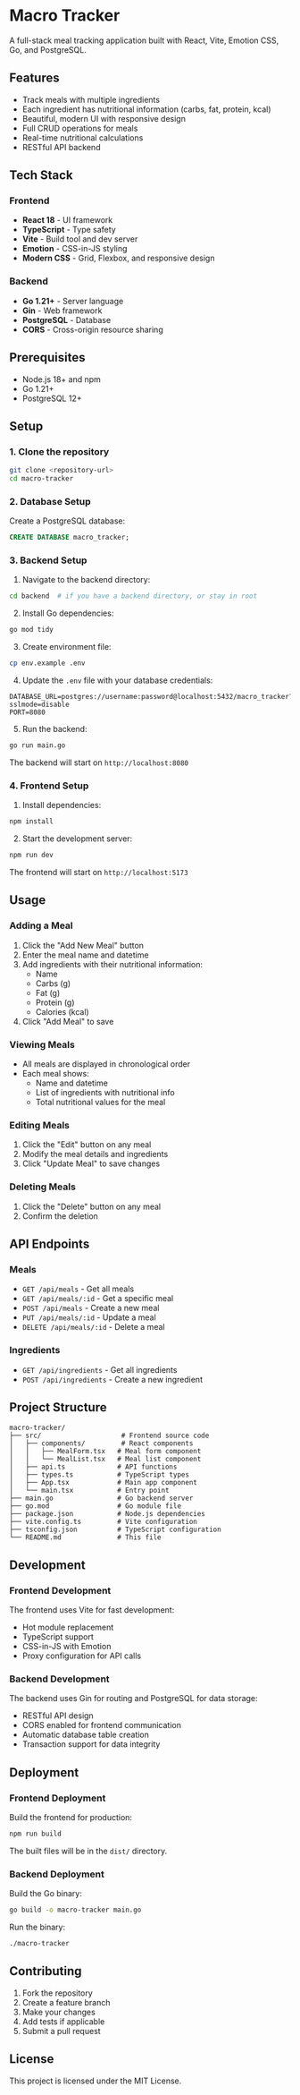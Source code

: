 # Macro Tracker

A full-stack meal tracking application built with React, Vite, Emotion CSS, Go, and PostgreSQL.

## Features

- Track meals with multiple ingredients
- Each ingredient has nutritional information (carbs, fat, protein, kcal)
- Beautiful, modern UI with responsive design
- Full CRUD operations for meals
- Real-time nutritional calculations
- RESTful API backend

## Tech Stack

### Frontend
- **React 18** - UI framework
- **TypeScript** - Type safety
- **Vite** - Build tool and dev server
- **Emotion** - CSS-in-JS styling
- **Modern CSS** - Grid, Flexbox, and responsive design

### Backend
- **Go 1.21+** - Server language
- **Gin** - Web framework
- **PostgreSQL** - Database
- **CORS** - Cross-origin resource sharing

## Prerequisites

- Node.js 18+ and npm
- Go 1.21+
- PostgreSQL 12+

## Setup

### 1. Clone the repository
```bash
git clone <repository-url>
cd macro-tracker
```

### 2. Database Setup

Create a PostgreSQL database:
```sql
CREATE DATABASE macro_tracker;
```

### 3. Backend Setup

1. Navigate to the backend directory:
```bash
cd backend  # if you have a backend directory, or stay in root
```

2. Install Go dependencies:
```bash
go mod tidy
```

3. Create environment file:
```bash
cp env.example .env
```

4. Update the `.env` file with your database credentials:
```env
DATABASE_URL=postgres://username:password@localhost:5432/macro_tracker?sslmode=disable
PORT=8080
```

5. Run the backend:
```bash
go run main.go
```

The backend will start on `http://localhost:8080`

### 4. Frontend Setup

1. Install dependencies:
```bash
npm install
```

2. Start the development server:
```bash
npm run dev
```

The frontend will start on `http://localhost:5173`

## Usage

### Adding a Meal

1. Click the "Add New Meal" button
2. Enter the meal name and datetime
3. Add ingredients with their nutritional information:
   - Name
   - Carbs (g)
   - Fat (g)
   - Protein (g)
   - Calories (kcal)
4. Click "Add Meal" to save

### Viewing Meals

- All meals are displayed in chronological order
- Each meal shows:
  - Name and datetime
  - List of ingredients with nutritional info
  - Total nutritional values for the meal

### Editing Meals

1. Click the "Edit" button on any meal
2. Modify the meal details and ingredients
3. Click "Update Meal" to save changes

### Deleting Meals

1. Click the "Delete" button on any meal
2. Confirm the deletion

## API Endpoints

### Meals
- `GET /api/meals` - Get all meals
- `GET /api/meals/:id` - Get a specific meal
- `POST /api/meals` - Create a new meal
- `PUT /api/meals/:id` - Update a meal
- `DELETE /api/meals/:id` - Delete a meal

### Ingredients
- `GET /api/ingredients` - Get all ingredients
- `POST /api/ingredients` - Create a new ingredient

## Project Structure

```
macro-tracker/
├── src/                    # Frontend source code
│   ├── components/         # React components
│   │   ├── MealForm.tsx   # Meal form component
│   │   └── MealList.tsx   # Meal list component
│   ├── api.ts             # API functions
│   ├── types.ts           # TypeScript types
│   ├── App.tsx            # Main app component
│   └── main.tsx           # Entry point
├── main.go                # Go backend server
├── go.mod                 # Go module file
├── package.json           # Node.js dependencies
├── vite.config.ts         # Vite configuration
├── tsconfig.json          # TypeScript configuration
└── README.md              # This file
```

## Development

### Frontend Development

The frontend uses Vite for fast development:
- Hot module replacement
- TypeScript support
- CSS-in-JS with Emotion
- Proxy configuration for API calls

### Backend Development

The backend uses Gin for routing and PostgreSQL for data storage:
- RESTful API design
- CORS enabled for frontend communication
- Automatic database table creation
- Transaction support for data integrity

## Deployment

### Frontend Deployment

Build the frontend for production:
```bash
npm run build
```

The built files will be in the `dist/` directory.

### Backend Deployment

Build the Go binary:
```bash
go build -o macro-tracker main.go
```

Run the binary:
```bash
./macro-tracker
```

## Contributing

1. Fork the repository
2. Create a feature branch
3. Make your changes
4. Add tests if applicable
5. Submit a pull request

## License

This project is licensed under the MIT License.
